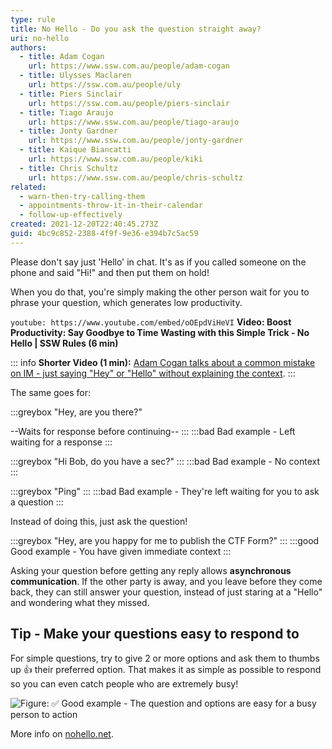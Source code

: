 ```yaml
---
type: rule
title: No Hello - Do you ask the question straight away?
uri: no-hello
authors:
  - title: Adam Cogan
    url: https://www.ssw.com.au/people/adam-cogan
  - title: Ulysses Maclaren
    url: https://ssw.com.au/people/uly
  - title: Piers Sinclair
    url: https://ssw.com.au/people/piers-sinclair
  - title: Tiago Araujo
    url: https://www.ssw.com.au/people/tiago-araujo
  - title: Jonty Gardner
    url: https://www.ssw.com.au/people/jonty-gardner
  - title: Kaique Biancatti
    url: https://www.ssw.com.au/people/kiki
  - title: Chris Schultz
    url: https://www.ssw.com.au/people/chris-schultz
related:
  - warn-then-try-calling-them
  - appointments-throw-it-in-their-calendar
  - follow-up-effectively
created: 2021-12-20T22:40:45.273Z
guid: 4bc9c852-2388-4f9f-9e36-e394b7c5ac59
---
```

Please don't say just 'Hello' in chat. It's as if you called someone on the phone and said "Hi!" and then put them on hold!

When you do that, you're simply making the other person wait for you to phrase your question, which generates low productivity.

`youtube: https://www.youtube.com/embed/oOEpdViHeVI`
**Video: Boost Productivity: Say Goodbye to Time Wasting with this Simple Trick - No Hello | SSW Rules (6 min)**

<!--endintro-->

::: info
**Shorter Video (1 min):** [Adam Cogan talks about a common mistake on IM - just saying "Hey" or "Hello" without explaining the context](https://www.youtube.com/watch?v=omuzBQaPQjw).
:::

The same goes for:

:::greybox
"Hey, are you there?"

--Waits for response before continuing--
:::
:::bad
Bad example - Left waiting for a response
:::

:::greybox
"Hi Bob, do you have a sec?"
:::
:::bad
Bad example - No context
:::

:::greybox
"Ping"
:::
:::bad
Bad example - They're left waiting for you to ask a question
:::

Instead of doing this, just ask the question! 

:::greybox
"Hey, are you happy for me to publish the CTF Form?"
:::
:::good
Good example - You have given immediate context
:::

Asking your question before getting any reply allows **asynchronous communication**. If the other party is away, and you leave before they come back, they can still answer your question, instead of just staring at a "Hello" and wondering what they missed.

## Tip - Make your questions easy to respond to

For simple questions, try to give 2 or more options and ask them to thumbs up 👍 their preferred option. That makes it as simple as possible to respond so you can even catch people who are extremely busy!

![Figure: ✅ Good example - The question and options are easy for a busy person to action ](no-hello.jpg)

More info on [nohello.net](https://nohello.net/).
